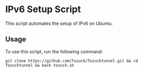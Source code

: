 
# IPv6 Setup Script

This script automates the setup of IPv6 on Ubuntu.

## Usage

To use this script, run the following command:

```
git clone https://github.com/Tozuck/Tozucktunnel.git && cd Tozucktunnel && bash tozuck.sh



